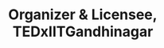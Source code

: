 ---
title: "Organizer & Licensee, TEDxIITGandhinagar"
role: "Indian Institute of Technology, Gandhinagar"
importance: 3
details: "As the licensee and organizer, I led a team of 80+ students to organize the TEDx event at IIT Gandhinagar, featuring prominent speakers like Dr. Manish Gupta (Senior Director at Google DeepMind). I directed the design and tech core, managed all technical production from videography to post-production for the official TEDx YouTube channel, and helped develop the event's website."
links:
  - name: "Official Event Page"
    url: "https://www.ted.com/tedx/events/59767"
  - name: "Official YouTube"
    url: "https://www.youtube.com/@TEDx"
  - name: "Our Event Website"
    url: "https://tedxiitgandhinagar.com/"
  - name: "Our YouTube"
    url: "https://www.youtube.com/@tedxiitgandhinagar"
---